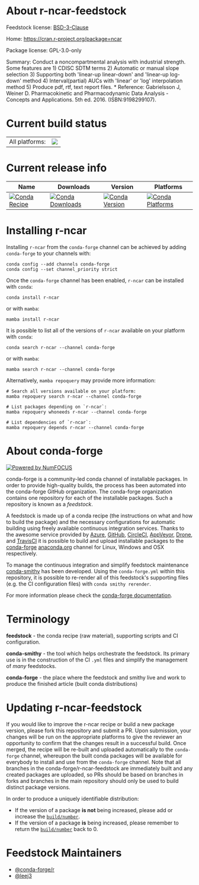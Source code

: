 About r-ncar-feedstock
======================

Feedstock license: [BSD-3-Clause](https://github.com/conda-forge/r-ncar-feedstock/blob/main/LICENSE.txt)

Home: https://cran.r-project.org/package=ncar

Package license: GPL-3.0-only

Summary: Conduct a noncompartmental analysis with industrial strength. Some features are 1) CDISC SDTM terms 2) Automatic or manual slope selection 3) Supporting both 'linear-up linear-down' and 'linear-up log-down' method 4) Interval(partial) AUCs with 'linear' or 'log' interpolation method 5) Produce pdf, rtf, text report files. * Reference: Gabrielsson J, Weiner D. Pharmacokinetic and Pharmacodynamic Data Analysis - Concepts and Applications. 5th ed. 2016. (ISBN:9198299107).

Current build status
====================


<table><tr><td>All platforms:</td>
    <td>
      <a href="https://dev.azure.com/conda-forge/feedstock-builds/_build/latest?definitionId=17866&branchName=main">
        <img src="https://dev.azure.com/conda-forge/feedstock-builds/_apis/build/status/r-ncar-feedstock?branchName=main">
      </a>
    </td>
  </tr>
</table>

Current release info
====================

| Name | Downloads | Version | Platforms |
| --- | --- | --- | --- |
| [![Conda Recipe](https://img.shields.io/badge/recipe-r--ncar-green.svg)](https://anaconda.org/conda-forge/r-ncar) | [![Conda Downloads](https://img.shields.io/conda/dn/conda-forge/r-ncar.svg)](https://anaconda.org/conda-forge/r-ncar) | [![Conda Version](https://img.shields.io/conda/vn/conda-forge/r-ncar.svg)](https://anaconda.org/conda-forge/r-ncar) | [![Conda Platforms](https://img.shields.io/conda/pn/conda-forge/r-ncar.svg)](https://anaconda.org/conda-forge/r-ncar) |

Installing r-ncar
=================

Installing `r-ncar` from the `conda-forge` channel can be achieved by adding `conda-forge` to your channels with:

```
conda config --add channels conda-forge
conda config --set channel_priority strict
```

Once the `conda-forge` channel has been enabled, `r-ncar` can be installed with `conda`:

```
conda install r-ncar
```

or with `mamba`:

```
mamba install r-ncar
```

It is possible to list all of the versions of `r-ncar` available on your platform with `conda`:

```
conda search r-ncar --channel conda-forge
```

or with `mamba`:

```
mamba search r-ncar --channel conda-forge
```

Alternatively, `mamba repoquery` may provide more information:

```
# Search all versions available on your platform:
mamba repoquery search r-ncar --channel conda-forge

# List packages depending on `r-ncar`:
mamba repoquery whoneeds r-ncar --channel conda-forge

# List dependencies of `r-ncar`:
mamba repoquery depends r-ncar --channel conda-forge
```


About conda-forge
=================

[![Powered by
NumFOCUS](https://img.shields.io/badge/powered%20by-NumFOCUS-orange.svg?style=flat&colorA=E1523D&colorB=007D8A)](https://numfocus.org)

conda-forge is a community-led conda channel of installable packages.
In order to provide high-quality builds, the process has been automated into the
conda-forge GitHub organization. The conda-forge organization contains one repository
for each of the installable packages. Such a repository is known as a *feedstock*.

A feedstock is made up of a conda recipe (the instructions on what and how to build
the package) and the necessary configurations for automatic building using freely
available continuous integration services. Thanks to the awesome service provided by
[Azure](https://azure.microsoft.com/en-us/services/devops/), [GitHub](https://github.com/),
[CircleCI](https://circleci.com/), [AppVeyor](https://www.appveyor.com/),
[Drone](https://cloud.drone.io/welcome), and [TravisCI](https://travis-ci.com/)
it is possible to build and upload installable packages to the
[conda-forge](https://anaconda.org/conda-forge) [anaconda.org](https://anaconda.org/)
channel for Linux, Windows and OSX respectively.

To manage the continuous integration and simplify feedstock maintenance
[conda-smithy](https://github.com/conda-forge/conda-smithy) has been developed.
Using the ``conda-forge.yml`` within this repository, it is possible to re-render all of
this feedstock's supporting files (e.g. the CI configuration files) with ``conda smithy rerender``.

For more information please check the [conda-forge documentation](https://conda-forge.org/docs/).

Terminology
===========

**feedstock** - the conda recipe (raw material), supporting scripts and CI configuration.

**conda-smithy** - the tool which helps orchestrate the feedstock.
                   Its primary use is in the construction of the CI ``.yml`` files
                   and simplify the management of *many* feedstocks.

**conda-forge** - the place where the feedstock and smithy live and work to
                  produce the finished article (built conda distributions)


Updating r-ncar-feedstock
=========================

If you would like to improve the r-ncar recipe or build a new
package version, please fork this repository and submit a PR. Upon submission,
your changes will be run on the appropriate platforms to give the reviewer an
opportunity to confirm that the changes result in a successful build. Once
merged, the recipe will be re-built and uploaded automatically to the
`conda-forge` channel, whereupon the built conda packages will be available for
everybody to install and use from the `conda-forge` channel.
Note that all branches in the conda-forge/r-ncar-feedstock are
immediately built and any created packages are uploaded, so PRs should be based
on branches in forks and branches in the main repository should only be used to
build distinct package versions.

In order to produce a uniquely identifiable distribution:
 * If the version of a package **is not** being increased, please add or increase
   the [``build/number``](https://docs.conda.io/projects/conda-build/en/latest/resources/define-metadata.html#build-number-and-string).
 * If the version of a package **is** being increased, please remember to return
   the [``build/number``](https://docs.conda.io/projects/conda-build/en/latest/resources/define-metadata.html#build-number-and-string)
   back to 0.

Feedstock Maintainers
=====================

* [@conda-forge/r](https://github.com/conda-forge/r/)
* [@leej3](https://github.com/leej3/)

